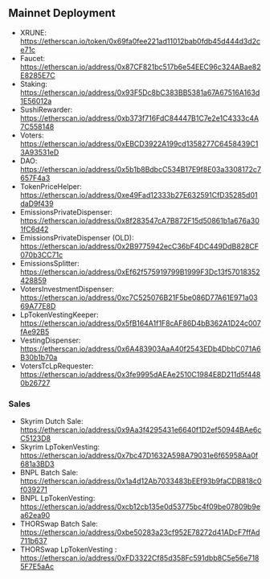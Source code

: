 ## Mainnet Deployment

- XRUNE: https://etherscan.io/token/0x69fa0fee221ad11012bab0fdb45d444d3d2ce71c
- Faucet: https://etherscan.io/address/0x87CF821bc517b6e54EEC96c324ABae82E8285E7C
- Staking: https://etherscan.io/address/0x93F5Dc8bC383BB5381a67A67516A163d1E56012a
- SushiRewarder: https://etherscan.io/address/0xb373f716FdC84447B1C7e2e1C4333c4A7C558148
- Voters: https://etherscan.io/address/0xEBCD3922A199cd1358277C6458439C13A93531eD
- DAO: https://etherscan.io/address/0x5b1b8BdbcC534B17E9f8E03a3308172c7657F4a3
- TokenPriceHelper: https://etherscan.io/address/0xe49Fad12333b27E632591CfD35285d01daD9f439
- EmissionsPrivateDispenser: https://etherscan.io/address/0x8f283547cA7B872F15d50861b1a676a301fC6d42
- EmissionsPrivateDispenser (OLD): https://etherscan.io/address/0x2B9775942ecC36bF4DC449DdB828CF070b3CC71c
- EmissionsSplitter: https://etherscan.io/address/0xEf62f575919799B1999F3Dc13f57018352428859
- VotersInvestmentDispenser: https://etherscan.io/address/0xc7C525076B21F5be086D77A61E971a0369A77E8D
- LpTokenVestingKeeper: https://etherscan.io/address/0x5fB164A1f1F8cAF86D4bB362A1D24c007fAe92B5
- VestingDispenser: https://etherscan.io/address/0x6A483903AaA40f2543EDb4DbbC071A6B30b1b70a
- VotersTcLpRequester: https://etherscan.io/address/0x3fe9995dAEAe2510C1984E8D211d5f4480b26727

### Sales

- Skyrim Dutch Sale: https://etherscan.io/address/0x9Aa3f4295431e6640f1D2ef50944BAe6cC5123D8
- Skyrim LpTokenVesting: https://etherscan.io/address/0x7bc47D1632A598A79031e6f65958Aa0f681a3BD3
- BNPL Batch Sale: https://etherscan.io/address/0x1a4d12Ab7033483bEEf93b9faCDB818c0f039271
- BNPL LpTokenVesting: https://etherscan.io/address/0xcb12cb135e0d53775bc4f09be07809b9ea62ea90
- THORSwap Batch Sale: https://etherscan.io/address/0xbe50283a23cf952E78272d41ADcF7ffAd711b637
- THORSwap LpTokenVesting : https://etherscan.io/address/0xFD3322Cf85d358Fc591dbb8C5e56e7185F7E5aAc